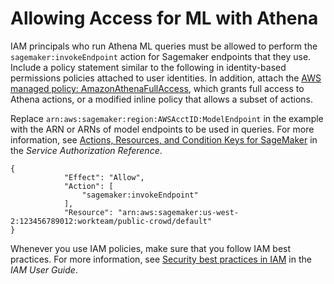 # Allowing Access for ML with Athena<a name="machine-learning-iam-access"></a>

IAM principals who run Athena ML queries must be allowed to perform the `sagemaker:invokeEndpoint` action for Sagemaker endpoints that they use\. Include a policy statement similar to the following in identity\-based permissions policies attached to user identities\. In addition, attach the [AWS managed policy: AmazonAthenaFullAccess](managed-policies.md#amazonathenafullaccess-managed-policy), which grants full access to Athena actions, or a modified inline policy that allows a subset of actions\.

Replace `arn:aws:sagemaker:region:AWSAcctID:ModelEndpoint` in the example with the ARN or ARNs of model endpoints to be used in queries\. For more information, see [Actions, Resources, and Condition Keys for SageMaker](https://docs.aws.amazon.com/service-authorization/latest/reference/list_amazonsagemaker.html) in the *Service Authorization Reference*\.

```
{
            "Effect": "Allow",
            "Action": [
                "sagemaker:invokeEndpoint"
            ],
            "Resource": "arn:aws:sagemaker:us-west-2:123456789012:workteam/public-crowd/default"
}
```

Whenever you use IAM policies, make sure that you follow IAM best practices\. For more information, see [Security best practices in IAM](https://docs.aws.amazon.com/IAM/latest/UserGuide/best-practices.html) in the *IAM User Guide*\.